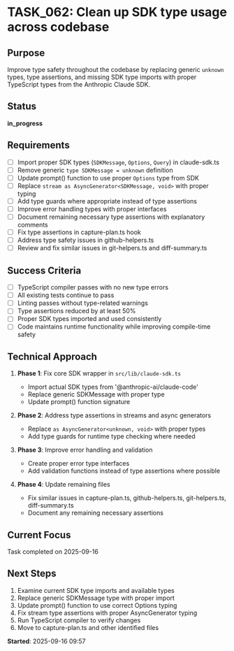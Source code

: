 # TASK_062: Clean up SDK type usage across codebase

## Purpose
Improve type safety throughout the codebase by replacing generic `unknown` types, type assertions, and missing SDK type imports with proper TypeScript types from the Anthropic Claude SDK.

## Status
**in_progress**

## Requirements
- [ ] Import proper SDK types (`SDKMessage`, `Options`, `Query`) in claude-sdk.ts
- [ ] Remove generic `type SDKMessage = unknown` definition
- [ ] Update prompt() function to use proper `Options` type from SDK
- [ ] Replace `stream as AsyncGenerator<SDKMessage, void>` with proper typing
- [ ] Add type guards where appropriate instead of type assertions
- [ ] Improve error handling types with proper interfaces
- [ ] Document remaining necessary type assertions with explanatory comments
- [ ] Fix type assertions in capture-plan.ts hook
- [ ] Address type safety issues in github-helpers.ts
- [ ] Review and fix similar issues in git-helpers.ts and diff-summary.ts

## Success Criteria
- [ ] TypeScript compiler passes with no new type errors
- [ ] All existing tests continue to pass
- [ ] Linting passes without type-related warnings
- [ ] Type assertions reduced by at least 50%
- [ ] Proper SDK types imported and used consistently
- [ ] Code maintains runtime functionality while improving compile-time safety

## Technical Approach
1. **Phase 1**: Fix core SDK wrapper in `src/lib/claude-sdk.ts`
   - Import actual SDK types from '@anthropic-ai/claude-code'
   - Replace generic SDKMessage with proper type
   - Update prompt() function signature

2. **Phase 2**: Address type assertions in streams and async generators
   - Replace `as AsyncGenerator<unknown, void>` with proper types
   - Add type guards for runtime type checking where needed

3. **Phase 3**: Improve error handling and validation
   - Create proper error type interfaces
   - Add validation functions instead of type assertions where possible

4. **Phase 4**: Update remaining files
   - Fix similar issues in capture-plan.ts, github-helpers.ts, git-helpers.ts, diff-summary.ts
   - Document any remaining necessary assertions

## Current Focus

Task completed on 2025-09-16

## Next Steps
1. Examine current SDK type imports and available types
2. Replace generic SDKMessage type with proper import
3. Update prompt() function to use correct Options typing
4. Fix stream type assertions with proper AsyncGenerator typing
5. Run TypeScript compiler to verify changes
6. Move to capture-plan.ts and other identified files

**Started**: 2025-09-16 09:57

<!-- github_issue: 69 -->
<!-- github_url: https://github.com/cahaseler/cc-track/issues/69 -->
<!-- issue_branch: 69-task_062-clean-up-sdk-type-usage-across-codebase -->